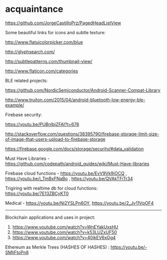 # acquaintance

https://github.com/JorgeCastilloPrz/PagedHeadListView

Some beautiful links for icons and subtle texture:

http://www.flatuicolorpicker.com/blue

http://glyphsearch.com/

http://subtlepatterns.com/thumbnail-view/

http://www.flaticon.com/categories


BLE related projects:

https://github.com/NordicSemiconductor/Android-Scanner-Compat-Library

http://www.truiton.com/2015/04/android-bluetooth-low-energy-ble-example/


Firebase security:

https://youtu.be/PUBnlbjZFAI?t=676

http://stackoverflow.com/questions/38395790/firebase-storage-limit-size-of-image-that-users-upload-to-firebase-storage

https://firebase.google.com/docs/storage/security/#data_validation


Must Have Libraries - https://github.com/codepath/android_guides/wiki/Must-Have-libraries

Firebase cloud functions - https://youtu.be/EvV9Vk9iOCQ , https://youtu.be/j_TmBxFNaBo , https://youtu.be/QVAkTFiTr34

Trigiring with realtime db for cloud functions: https://youtu.be/7E13ZBCyKT0


Medical - https://youtu.be/Nj2YSLPn6OY, https://youtu.be/2_Jv11VpOF4


-----------------------

Blockchain applications and uses in project:
1) https://www.youtube.com/watch?v=WnEYakUxsHU
2) https://www.youtube.com/watch?v=k53LUZxUF50
3) https://www.youtube.com/watch?v=40ikEV6xGg4

Ethereum as Merkle Trees (HASHES OF HASHES) : https://youtu.be/-SMliFtoPn8
